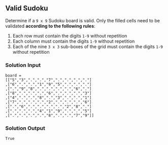 ## Valid Sudoku
Determine if a `9 x 9` Sudoku board is valid. Only the
filled cells need to be validated **according to the
following rules**:  
1. Each row must contain the digits `1-9` without repetition  
2. Each column must contain the digits `1-9` without
   repetition  
3. Each of the nine `3 x 3` sub-boxes of the grid must
   contain the digits `1-9` without repetition  

### Solution Input
```Python3
board = 
[["5","3",".",".","7",".",".",".","."]
,["6",".",".","1","9","5",".",".","."]
,[".","9","8",".",".",".",".","6","."]
,["8",".",".",".","6",".",".",".","3"]
,["4",".",".","8",".","3",".",".","1"]
,["7",".",".",".","2",".",".",".","6"]
,[".","6",".",".",".",".","2","8","."]
,[".",".",".","4","1","9",".",".","5"]
,[".",".",".",".","8",".",".","7","9"]]
```

### Solution Output
```Python3
True
```
